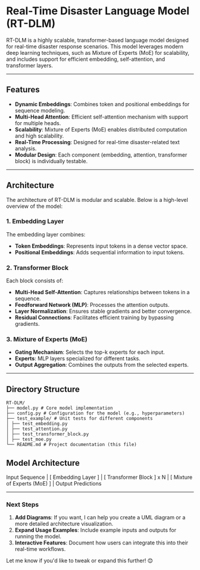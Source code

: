 # Real-Time Disaster Language Model (RT-DLM)

RT-DLM is a highly scalable, transformer-based language model designed for real-time disaster response scenarios. This model leverages modern deep learning techniques, such as Mixture of Experts (MoE) for scalability, and includes support for efficient embedding, self-attention, and transformer layers.

---

## **Features**
- **Dynamic Embeddings**: Combines token and positional embeddings for sequence modeling.
- **Multi-Head Attention**: Efficient self-attention mechanism with support for multiple heads.
- **Scalability**: Mixture of Experts (MoE) enables distributed computation and high scalability.
- **Real-Time Processing**: Designed for real-time disaster-related text analysis.
- **Modular Design**: Each component (embedding, attention, transformer block) is individually testable.

---

## **Architecture**
The architecture of RT-DLM is modular and scalable. Below is a high-level overview of the model:

### **1. Embedding Layer**
The embedding layer combines:
- **Token Embeddings**: Represents input tokens in a dense vector space.
- **Positional Embeddings**: Adds sequential information to input tokens.

### **2. Transformer Block**
Each block consists of:
- **Multi-Head Self-Attention**: Captures relationships between tokens in a sequence.
- **Feedforward Network (MLP)**: Processes the attention outputs.
- **Layer Normalization**: Ensures stable gradients and better convergence.
- **Residual Connections**: Facilitates efficient training by bypassing gradients.

### **3. Mixture of Experts (MoE)**
- **Gating Mechanism**: Selects the top-k experts for each input.
- **Experts**: MLP layers specialized for different tasks.
- **Output Aggregation**: Combines the outputs from the selected experts.

---

## **Directory Structure**
```
RT-DLM/ 
├── model.py # Core model implementation 
├── config.py # Configuration for the model (e.g., hyperparameters) 
├── test_example/ # Unit tests for different components 
│ ├── test_embedding.py 
│ ├── test_attention.py 
│ ├── test_transformer_block.py 
│ ├── test_moe.py 
└── README.md # Project documentation (this file)
```

## **Model Architecture**

Input Sequence
     |
[ Embedding Layer ]
     |
[ Transformer Block ] x N
     |
[ Mixture of Experts (MoE) ]
     |
Output Predictions


---

### **Next Steps**
1. **Add Diagrams**: If you want, I can help you create a UML diagram or a more detailed architecture visualization.
2. **Expand Usage Examples**: Include example inputs and outputs for running the model.
3. **Interactive Features**: Document how users can integrate this into their real-time workflows.

Let me know if you'd like to tweak or expand this further! 😊